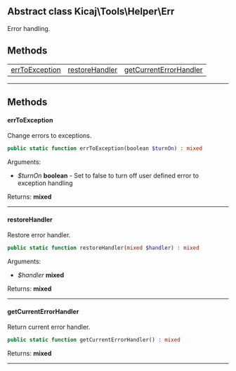 ## Abstract class Kicaj\Tools\Helper\Err
Error handling.

## Methods

|                                                    |                                                    |                                                    |
| -------------------------------------------------- | -------------------------------------------------- | -------------------------------------------------- |
|         [errToException](#errtoexception)          |         [restoreHandler](#restorehandler)          | [getCurrentErrorHandler](#getcurrenterrorhandler)  |

-------
## Methods
#### errToException
Change errors to exceptions.
```php
public static function errToException(boolean $turnOn) : mixed
```
Arguments:
- _$turnOn_ **boolean** - Set to false to turn off user defined error to exception handling

Returns: **mixed**

-------
#### restoreHandler
Restore error handler.
```php
public static function restoreHandler(mixed $handler) : mixed
```
Arguments:
- _$handler_ **mixed**

Returns: **mixed**

-------
#### getCurrentErrorHandler
Return current error handler.
```php
public static function getCurrentErrorHandler() : mixed
```

Returns: **mixed**

-------
